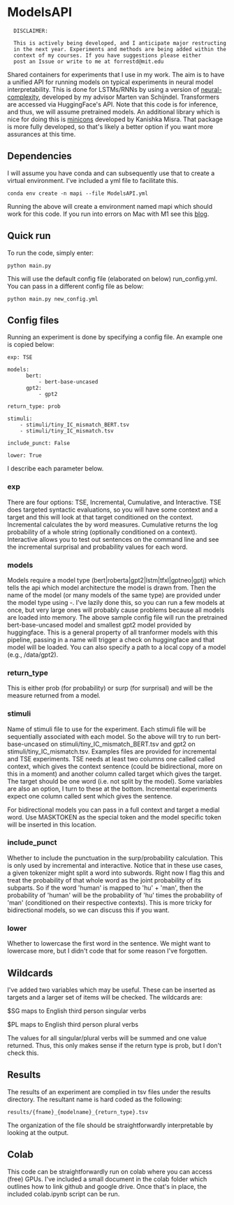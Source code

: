# ModelsAPI

      DISCLAIMER: 

      This is actively being developed, and I anticipate major restructing
      in the next year. Experiments and methods are being added within the 
      context of my courses. If you have suggestions please either 
      post an Issue or write to me at forrestd@mit.edu

Shared containers for experiments that I use in my work. The aim is 
to have a unified API for running models on typical experiments in neural model
interpretability. This is done for LSTMs/RNNs by using a version of
[neural-complexity](https://github.com/vansky/neural-complexity), 
developed by my advisor Marten van Schijndel. Transformers are accessed via
HuggingFace's API. Note that this code is for inference, and thus, we will
assume pretrained models. An additional library which is nice for doing this is
[minicons](https://github.com/kanishkamisra/minicons) developed by Kanishka
Misra. That package is more fully developed, so that's likely a better option 
if you want more assurances at this time.

## Dependencies

I will assume you have conda and can subsequently use that to create a virtual
environment. I've included a yml file to facilitate this. 

```
conda env create -n mapi --file ModelsAPI.yml
```

Running the above will create a environment named mapi which should work for
this code. If you run into errors on Mac with M1 see this
[blog](https://jamescalam.medium.com/hugging-face-and-sentence-transformers-on-m1-macs-4b12e40c21ce). 

## Quick run

To run the code, simply enter: 

```
python main.py
```

This will use the default config file (elaborated on below) run\_config.yml. You
can pass in a different config file as below: 

```
python main.py new_config.yml
```

## Config files

Running an experiment is done by specifying a config file. An example one is
copied below: 

```
exp: TSE

models: 
      bert: 
          - bert-base-uncased
      gpt2:
          - gpt2

return_type: prob

stimuli:
    - stimuli/tiny_IC_mismatch_BERT.tsv
    - stimuli/tiny_IC_mismatch.tsv

include_punct: False

lower: True

```

I describe each parameter below. 


### exp

There are four options: TSE, Incremental, Cumulative, and Interactive. TSE does targeted
syntactic evaluations, so you will have some context and a target and this will
look at that target conditioned on the context. Incremental calculates the by
word measures. Cumulative returns the log probability of a whole string
(optionally conditioned on a context). Interactive allows you to test out sentences on the command line
and see the incremental surprisal and probability values for each word. 

### models

Models require a model type (bert|roberta|gpt2|lstm|tfxl|gptneo|gptj) which
tells the api which model architecture the model is drawn from. Then the name of
the model (or many models of the same type) are provided under the model type
using -. I've lazily done this, so you can run a few models at once, but very
large ones will probably cause problems because all models are loaded into
memory. The above sample config file will run the pretrained bert-base-uncased
model and smallest gpt2 model provided by huggingface. This is a general
property of all tranformer models with this pipeline, passing in a name will trigger a check on
huggingface and that model will be loaded. You can also specify a path to a
local copy of a model (e.g., /data/gpt2). 

### return_type

This is either prob (for probability) or surp (for surprisal) and will be the
measure returned from a model.

### stimuli

Name of stimuli file to use for the experiment. Each stimuli file will be
sequentially associated with each model. So the above will try to run
bert-base-uncased on stimuli/tiny\_IC\_mismatch\_BERT.tsv and gpt2 on
stimuli/tiny\_IC\_mismatch.tsv. Examples files are provided for incremental and
TSE experiments. TSE needs at least two columns one called called context, which
gives the context sentence (could be bidirectional, more on this in a moment)
and another column called target which gives the target. The target should be
one word (i.e. not split by the model). Some variables are also an option, I
turn to these at the bottom. Incremental experiments expect one column called
sent which gives the sentence. 

For bidirectional models you can pass in a full context and target a medial
word. Use MASKTOKEN as the special token and the model specific token will be
inserted in this location. 

### include\_punct

Whether to include the punctuation in the surp/probability calculation. This is
only used by incremental and interactive. Notice that in these use cases, a
given tokenizer might split a word into subwords. Right now I flag this and
treat the probability of that whole word as the joint probability of its
subparts. So if the word 'human' is mapped to 'hu' + 'man', then the probability
of 'human' will be the probability of 'hu' times the probability of 'man'
(conditioned on their respective contexts). This is more tricky for
bidirectional models, so we can discuss this if you want.  

### lower

Whether to lowercase the first word in the sentence. We might want to lowercase
more, but I didn't code that for some reason I've forgotten. 

## Wildcards

I've added two variables which may be useful. These can be inserted as
targets and a larger set of items will be checked. The wildcards are:

\$SG maps to English third person singular verbs

\$PL maps to English third person plural verbs 

The values for all singular/plural verbs will be summed and one value returned.
Thus, this only makes sense if the return type is prob, but I don't check this. 

## Results

The results of an experiment are complied in tsv files under the results
directory. The resultant name is hard coded as the following: 

```
results/{fname}_{modelname}_{return_type}.tsv
```

The organization of the file should be straightforwardly interpretable by
looking at the output. 

## Colab

This code can be straightforwardly run on colab where you can access (free)
GPUs. I've included a small document in the colab folder which outlines how to
link github and google drive. Once that's in place, the included colab.ipynb
script can be run. 

